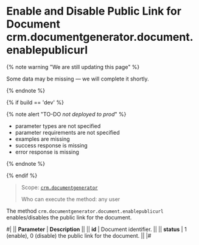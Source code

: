 # Enable and Disable Public Link for Document crm.documentgenerator.document.enablepublicurl

{% note warning "We are still updating this page" %}

Some data may be missing — we will complete it shortly.

{% endnote %}

{% if build == 'dev' %}

{% note alert "TO-DO _not deployed to prod_" %}

- parameter types are not specified
- parameter requirements are not specified
- examples are missing
- success response is missing
- error response is missing

{% endnote %}

{% endif %}

> Scope: [`crm.documentgenerator`](../../../scopes/permissions.md)
>
> Who can execute the method: any user

The method `crm.documentgenerator.document.enablepublicurl` enables/disables the public link for the document.

#|
|| **Parameter** | **Description** ||
|| **id** | Document identifier. ||
|| **status** | 1 (enable), 0 (disable) the public link for the document. ||
|#